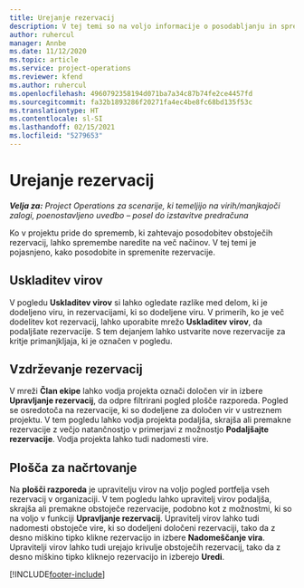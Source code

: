 ```yaml
---
title: Urejanje rezervacij
description: V tej temi so na voljo informacije o posodabljanju in spreminjanju rezervacij.
author: ruhercul
manager: Annbe
ms.date: 11/12/2020
ms.topic: article
ms.service: project-operations
ms.reviewer: kfend
ms.author: ruhercul
ms.openlocfilehash: 4960792358194d071ba7a34c87b74fe2ce4457fd
ms.sourcegitcommit: fa32b1893286f20271fa4ec4be8fc68bd135f53c
ms.translationtype: HT
ms.contentlocale: sl-SI
ms.lasthandoff: 02/15/2021
ms.locfileid: "5279653"
---
```

# <a name="edit-bookings"></a>Urejanje rezervacij

_**Velja za:** Project Operations za scenarije, ki temeljijo na virih/manjkajoči zalogi, poenostavljeno uvedbo – posel do izstavitve predračuna_


Ko v projektu pride do sprememb, ki zahtevajo posodobitev obstoječih rezervacij, lahko spremembe naredite na več načinov. V tej temi je pojasnjeno, kako posodobite in spremenite rezervacije.

## <a name="resource-reconciliation"></a>Uskladitev virov

V pogledu **Uskladitev virov** si lahko ogledate razlike med delom, ki je dodeljeno viru, in rezervacijami, ki so dodeljene viru. V primerih, ko je več dodelitev kot rezervacij, lahko uporabite mrežo **Uskladitev virov**, da podaljšate rezervacije. S tem dejanjem lahko ustvarite nove rezervacije za kritje primanjkljaja, ki je označen v pogledu.

## <a name="maintain-bookings"></a>Vzdrževanje rezervacij

V mreži **Član ekipe** lahko vodja projekta označi določen vir in izbere **Upravljanje rezervacij**, da odpre filtrirani pogled plošče razporeda. Pogled se osredotoča na rezervacije, ki so dodeljene za določen vir v ustreznem projektu. V tem pogledu lahko vodja projekta podaljša, skrajša ali premakne rezervacije z večjo natančnostjo v primerjavi z možnostjo **Podaljšajte rezervacije**. Vodja projekta lahko tudi nadomesti vire.

## <a name="schedule-board"></a>Plošča za načrtovanje

Na **plošči razporeda** je upravitelju virov na voljo pogled portfelja vseh rezervacij v organizaciji. V tem pogledu lahko upravitelj virov podaljša, skrajša ali premakne obstoječe rezervacije, podobno kot z možnostmi, ki so na voljo v funkciji **Upravljanje rezervacij**. Upravitelj virov lahko tudi nadomesti obstoječe vire, ki so dodeljeni določeni rezervaciji, tako da z desno miškino tipko klikne rezervacijo in izbere **Nadomeščanje vira**. Upravitelji virov lahko tudi urejajo krivulje obstoječih rezervacij, tako da z desno miškino tipko kliknejo rezervacijo in izberejo **Uredi**.


[!INCLUDE[footer-include](../includes/footer-banner.md)]